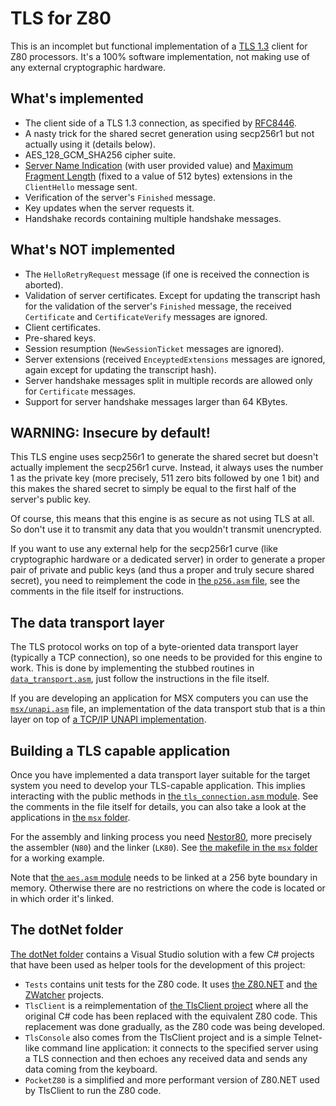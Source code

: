 # TLS for Z80

This is an incomplet but functional implementation of a [TLS 1.3](https://en.wikipedia.org/wiki/Transport_Layer_Security) client for Z80 processors. It's a 100% software implementation, not making use of any external cryptographic hardware.


## What's implemented

* The client side of a TLS 1.3 connection, as specified by [RFC8446](https://datatracker.ietf.org/doc/html/rfc8446).
* A nasty trick for the shared secret generation using secp256r1 but not actually using it (details below).
* AES_128_GCM_SHA256 cipher suite.
* [Server Name Indication](https://datatracker.ietf.org/doc/html/rfc6066#section-3) (with user provided value) and [Maximum Fragment Length](https://datatracker.ietf.org/doc/html/rfc6066#section-4) (fixed to a value of 512 bytes) extensions in the `ClientHello` message sent.
* Verification of the server's `Finished` message.
* Key updates when the server requests it.
* Handshake records containing multiple handshake messages.


## What's NOT implemented

* The `HelloRetryRequest` message (if one is received the connection is aborted).
* Validation of server certificates. Except for updating the transcript hash for the validation of the server's `Finished` message, the received `Certificate` and `CertificateVerify` messages are ignored.
* Client certificates.
* Pre-shared keys.
* Session resumption (`NewSessionTicket` messages are ignored).
* Server extensions (received `EnceyptedExtensions` messages are ignored, again except for updating the transcript hash).
* Server handshake messages split in multiple records are allowed only for `Certificate` messages.
* Support for server handshake messages larger than 64 KBytes.


## WARNING: Insecure by default!

This TLS engine uses secp256r1 to generate the shared secret but doesn't actually implement the secp256r1 curve. Instead, it always uses the number 1 as the private key (more precisely, 511 zero bits followed by one 1 bit) and this makes the shared secret to simply be equal to the first half of the server's public key.

Of course, this means that this engine is as secure as not using TLS at all. So don't use it to transmit any data that you wouldn't transmit unencrypted.

If you want to use any external help for the secp256r1 curve (like cryptographic hardware or a dedicated server) in order to generate a proper pair of private and public keys (and thus a proper and truly secure shared secret), you need to reimplement the code in [the `p256.asm` file](z80/p256.asm), see the comments in the file itself for instructions.


## The data transport layer

The TLS protocol works on top of a byte-oriented data transport layer (typically a TCP connection), so one needs to be provided for this engine to work. This is done by implementing the stubbed routines in [`data_transport.asm`](z80/data_transport.asm), just follow the instructions in the file itself.

If you are developing an application for MSX computers you can use the [`msx/unapi.asm`](z80/msx/unapi.asm) file, an implementation of the data transport stub that is a thin layer on top of [a TCP/IP UNAPI implementation](https://github.com/Konamiman/MSX-UNAPI-specification/blob/master/docs/TCP-IP%20UNAPI%20specification.md).


## Building a TLS capable application

Once you have implemented a data transport layer suitable for the target system you need to develop your TLS-capable application. This implies interacting with the public methods in [the `tls_connection.asm` module](z80/tls_connection.asm). See the comments in the file itself for details, you can also take a look at the applications in [the `msx` folder](z80/msx).

For the assembly and linking process you need [Nestor80](https://github.com/Konamiman/Nestor80), more precisely the assembler (`N80`) and the linker (`LK80`). See [the makefile in the `msx` folder](z80/msx/Makefile) for a working example.

Note that [the `aes.asm` module](z80/aes.asm) needs to be linked at a 256 byte boundary in memory. Otherwise there are no restrictions on where the code is located or in which order it's linked.


## The dotNet folder

[The dotNet folder](dotNet/) contains a Visual Studio solution with a few C# projects that have been used as helper tools for the development of this project:

* `Tests` contains unit tests for the Z80 code. It uses [the Z80.NET](https://github.com/Konamiman/Z80dotNet/) and [the ZWatcher](https://github.com/Konamiman/ZWatcher/) projects.
* `TlsClient` is a reimplementation of [the TlsClient project](https://github.com/Konamiman/TlsClient/) where all the original C# code has been replaced with the equivalent Z80 code. This replacement was done gradually, as the Z80 code was being developed.
* `TlsConsole` also comes from the TlsClient project and is a simple Telnet-like command line application: it connects to the specified server using a TLS connection and then echoes any received data and sends any data coming from the keyboard.
* `PocketZ80` is a simplified and more performant version of Z80.NET used by TlsClient to run the Z80 code.
